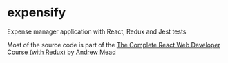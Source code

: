 # expensify
Expense manager application with React, Redux and Jest tests

Most of the source code is part of the [The Complete React Web Developer Course (with Redux)](https://www.udemy.com/react-2nd-edition) by [Andrew Mead](https://github.com/andrewjmead)